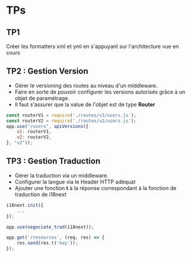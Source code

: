# TPs
## TP1
Créer les formatters xml et yml en s'appuyant sur l'architecture vue en cours

## TP2 : Gestion Version

- Gérer le versioning des routes au niveau d'un middleware.
- Faire en sorte de pouvoir configurer les versions autorisés grâce à un objet de paramétrage.
- Il faut s'assurer que la value de l'objet est de type **Router**
```js
const routerV1 = require('./routes/v1/users.js');
const routerV2 = require('./routes/v2/users.js');
app.use("/users", apiVersions({
    v1: routerV1,
    v2: routerV2,
}, "v2"));
```
## TP3 : Gestion Traduction

- Gérer la traduction via un middleware.
- Configurer la langue via le Header HTTP adéquat
- Ajouter une fonction **t** à la réponse correspondant à la fonction de traduction de i18next
```js
i18next.init({
    ...
});

app.use(negociate_trad(i18next));

app.get('/resources', (req, res) => {
    res.send(res.t('key'));
});
```